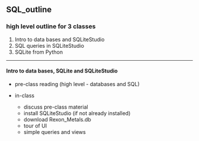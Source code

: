 ## SQL_outline

### high level outline for 3 classes

1. Intro to data bases and SQLiteStudio
2. SQL queries in SQLiteStudio
3. SQLite from Python

---

#### Intro to data bases, SQLite and SQLiteStudio

- pre-class reading (high level - databases and SQL)

- in-class 

  - discuss pre-class material
  - install SQLiteStudio (if not already installed)
  - download Rexon_Metals.db
  - tour of UI
  - simple queries and views

  